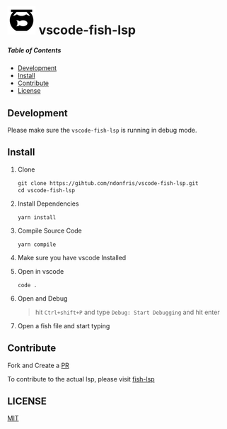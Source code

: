 # ![](./images/fish-lsp-logo.svg?raw=true) vscode-fish-lsp

##### Table of Contents

- [Development](#development)
- [Install](#install)
- [Contribute](#contribute)
- [License](#license)

## Development

Please make sure the `vscode-fish-lsp` is running in debug mode.

## Install

1. Clone

    ```fish
    git clone https://gihtub.com/ndonfris/vscode-fish-lsp.git
    cd vscode-fish-lsp
    ```

1. Install Dependencies

    ```fish
    yarn install
    ```

1. Compile Source Code

    ```fish
    yarn compile
    ```

1. Make sure you have vscode Installed

1. Open in vscode

    ```fish
    code .
    ```

1. Open and Debug

    > hit `Ctrl+shift+P` and type `Debug: Start Debugging` and hit enter

1. Open a fish file and start typing

## Contribute

Fork and Create a [PR](https://github.com/ndonfris/vscode-fish-lsp/pulls)

To contribute to the actual lsp, please visit [fish-lsp](https://github.com/ndonfris/fish-lsp)

## LICENSE

[MIT](./LICENSE)

